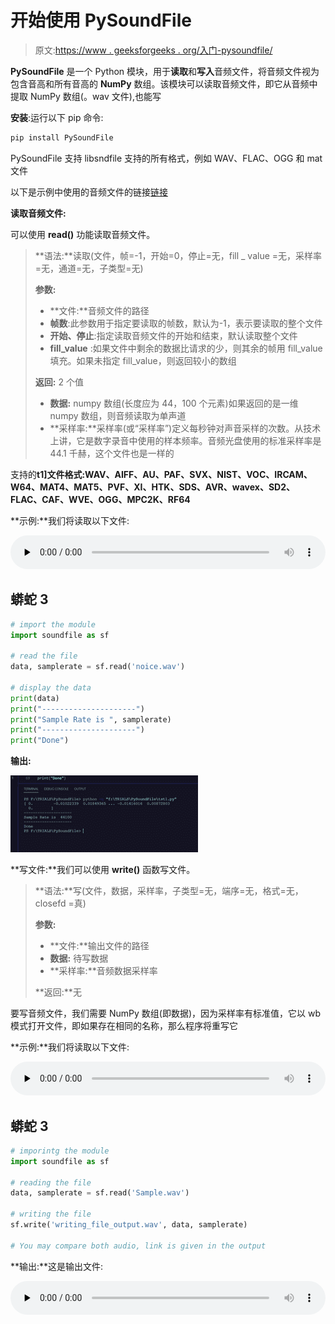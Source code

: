 # 开始使用 PySoundFile

> 原文:[https://www . geeksforgeeks . org/入门-pysoundfile/](https://www.geeksforgeeks.org/getting-started-with-pysoundfile/)

**PySoundFile** 是一个 Python 模块，用于**读取**和**写入**音频文件，将音频文件视为包含音高和所有音高的 **NumPy** 数组。该模块可以读取音频文件，即它从音频中提取 NumPy 数组(。wav 文件),也能写

**安装**:运行以下 pip 命令:

```py
pip install PySoundFile 

```

PySoundFile 支持 libsndfile 支持的所有格式，例如 WAV、FLAC、OGG 和 mat 文件

以下是示例中使用的音频文件的链接[链接](https://drive.google.com/drive/folders/1z419FVosdjv2Tqp2MlJ7n5Q8jRBQaO2W?usp=sharing)

**读取音频文件:**

可以使用 **read()** 功能读取音频文件。

> **语法:**读取(文件，帧=-1，开始=0，停止=无，fill _ value =无，采样率=无，通道=无，子类型=无)
> 
> **参数:**
> 
> *   **文件:**音频文件的路径
> *   **帧数**:此参数用于指定要读取的帧数，默认为-1，表示要读取的整个文件
> *   **开始、停止**:指定读取音频文件的开始和结束，默认读取整个文件
> *   **fill_value** :如果文件中剩余的数据比请求的少，则其余的帧用 fill_value 填充。如果未指定 fill_value，则返回较小的数组
> 
> **返回:** 2 个值
> 
> *   **数据:** numpy 数组(长度应为 44，100 个元素)如果返回的是一维 numpy 数组，则音频读取为单声道
> *   **采样率:**采样率(或“采样率”)定义每秒钟对声音采样的次数。从技术上讲，它是数字录音中使用的样本频率。音频光盘使用的标准采样率是 44.1 千赫，这个文件也是一样的

支持的**t1]文件格式:WAV、AIFF、AU、PAF、SVX、NIST、VOC、IRCAM、W64、MAT4、MAT5、PVF、XI、HTK、SDS、AVR、wavex、SD2、FLAC、CAF、WVE、OGG、MPC2K、RF64**

**示例:**我们将读取以下文件:

<audio class="wp-audio-shortcode" id="audio-500215-1" preload="none" style="width:100%" controls=""><source type="audio/wav" src="https://media.geeksforgeeks.org/wp-content/uploads/20201019155155/noice.wav?_=1">[https://media.geeksforgeeks.org/wp-content/uploads/20201019155155/noice.wav](https://media.geeksforgeeks.org/wp-content/uploads/20201019155155/noice.wav)</audio>

## 蟒蛇 3

```py
# import the module
import soundfile as sf

# read the file
data, samplerate = sf.read('noice.wav')

# display the data
print(data)
print("---------------------")
print("Sample Rate is ", samplerate)
print("---------------------")
print("Done")
```

**输出:**

![](img/8c1bab8a50eb6490443b83166897ed8f.png)

**写文件:**我们可以使用 **write()** 函数写文件。

> **语法:**写(文件，数据，采样率，子类型=无，端序=无，格式=无，closefd =真)
> 
> **参数:**
> 
> *   **文件:**输出文件的路径
> *   **数据:** 待写数据
> *   **采样率:**音频数据采样率
> 
> **返回:**无

要写音频文件，我们需要 NumPy 数组(即数据)，因为采样率有标准值，它以 wb 模式打开文件，即如果存在相同的名称，那么程序将重写它

**示例:**我们将读取以下文件:

<audio class="wp-audio-shortcode" id="audio-500215-2" preload="none" style="width:100%" controls=""><source type="audio/wav" src="https://media.geeksforgeeks.org/wp-content/uploads/20201019155510/Sample.wav?_=2">[https://media.geeksforgeeks.org/wp-content/uploads/20201019155510/Sample.wav](https://media.geeksforgeeks.org/wp-content/uploads/20201019155510/Sample.wav)</audio>

## 蟒蛇 3

```py
# imporintg the module
import soundfile as sf

# reading the file
data, samplerate = sf.read('Sample.wav')

# writing the file
sf.write('writing_file_output.wav', data, samplerate)

# You may compare both audio, link is given in the output
```

**输出:**这是输出文件:

<audio class="wp-audio-shortcode" id="audio-500215-3" preload="none" style="width:100%" controls=""><source type="audio/wav" src="https://media.geeksforgeeks.org/wp-content/uploads/20201019155432/writing_file_output.wav?_=3">[https://media.geeksforgeeks.org/wp-content/uploads/20201019155432/writing_file_output.wav](https://media.geeksforgeeks.org/wp-content/uploads/20201019155432/writing_file_output.wav)</audio>